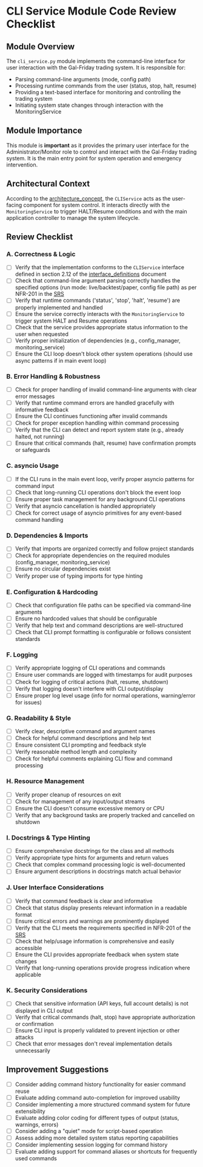 # CLI Service Module Code Review Checklist

## Module Overview
The `cli_service.py` module implements the command-line interface for user interaction with the Gal-Friday trading system. It is responsible for:
- Parsing command-line arguments (mode, config path)
- Processing runtime commands from the user (status, stop, halt, resume)
- Providing a text-based interface for monitoring and controlling the trading system
- Initiating system state changes through interaction with the MonitoringService

## Module Importance
This module is **important** as it provides the primary user interface for the Administrator/Monitor role to control and interact with the Gal-Friday trading system. It is the main entry point for system operation and emergency intervention.

## Architectural Context
According to the [architecture_concept](../../../../Phase%201%20-%20Requirements%20Analysis%20%26%20Planning/architecture_concept_gal_friday_v0.1.md), the `CLIService` acts as the user-facing component for system control. It interacts directly with the `MonitoringService` to trigger HALT/Resume conditions and with the main application controller to manage the system lifecycle.

## Review Checklist

### A. Correctness & Logic

- [ ] Verify that the implementation conforms to the `CLIService` interface defined in section 2.12 of the [interface_definitions](../../../../Phase%201%20-%20Requirements%20Analysis%20%26%20Planning/interface_definitions_gal_friday_v0.1.md) document
- [ ] Check that command-line argument parsing correctly handles the specified options (run mode: live/backtest/paper, config file path) as per NFR-201 in the [SRS](../../../../Phase%201%20-%20Requirements%20Analysis%20%26%20Planning/srs_gal_friday_v0.1.md)
- [ ] Verify that runtime commands ('status', 'stop', 'halt', 'resume') are properly implemented and handled
- [ ] Ensure the service correctly interacts with the `MonitoringService` to trigger system HALT and Resume operations
- [ ] Check that the service provides appropriate status information to the user when requested
- [ ] Verify proper initialization of dependencies (e.g., config_manager, monitoring_service)
- [ ] Ensure the CLI loop doesn't block other system operations (should use async patterns if in main event loop)

### B. Error Handling & Robustness

- [ ] Check for proper handling of invalid command-line arguments with clear error messages
- [ ] Verify that runtime command errors are handled gracefully with informative feedback
- [ ] Ensure the CLI continues functioning after invalid commands
- [ ] Check for proper exception handling within command processing
- [ ] Verify that the CLI can detect and report system state (e.g., already halted, not running)
- [ ] Ensure that critical commands (halt, resume) have confirmation prompts or safeguards

### C. asyncio Usage

- [ ] If the CLI runs in the main event loop, verify proper asyncio patterns for command input
- [ ] Check that long-running CLI operations don't block the event loop
- [ ] Ensure proper task management for any background CLI operations
- [ ] Verify that asyncio cancellation is handled appropriately
- [ ] Check for correct usage of asyncio primitives for any event-based command handling

### D. Dependencies & Imports

- [ ] Verify that imports are organized correctly and follow project standards
- [ ] Check for appropriate dependencies on the required modules (config_manager, monitoring_service)
- [ ] Ensure no circular dependencies exist
- [ ] Verify proper use of typing imports for type hinting

### E. Configuration & Hardcoding

- [ ] Check that configuration file paths can be specified via command-line arguments
- [ ] Ensure no hardcoded values that should be configurable
- [ ] Verify that help text and command descriptions are well-structured
- [ ] Check that CLI prompt formatting is configurable or follows consistent standards

### F. Logging

- [ ] Verify appropriate logging of CLI operations and commands
- [ ] Ensure user commands are logged with timestamps for audit purposes
- [ ] Check for logging of critical actions (halt, resume, shutdown)
- [ ] Verify that logging doesn't interfere with CLI output/display
- [ ] Ensure proper log level usage (info for normal operations, warning/error for issues)

### G. Readability & Style

- [ ] Verify clear, descriptive command and argument names
- [ ] Check for helpful command descriptions and help text
- [ ] Ensure consistent CLI prompting and feedback style
- [ ] Verify reasonable method length and complexity
- [ ] Check for helpful comments explaining CLI flow and command processing

### H. Resource Management

- [ ] Verify proper cleanup of resources on exit
- [ ] Check for management of any input/output streams
- [ ] Ensure the CLI doesn't consume excessive memory or CPU
- [ ] Verify that any background tasks are properly tracked and cancelled on shutdown

### I. Docstrings & Type Hinting

- [ ] Ensure comprehensive docstrings for the class and all methods
- [ ] Verify appropriate type hints for arguments and return values
- [ ] Check that complex command processing logic is well-documented
- [ ] Ensure argument descriptions in docstrings match actual behavior

### J. User Interface Considerations

- [ ] Verify that command feedback is clear and informative
- [ ] Check that status display presents relevant information in a readable format
- [ ] Ensure critical errors and warnings are prominently displayed
- [ ] Verify that the CLI meets the requirements specified in NFR-201 of the [SRS](../../../../Phase%201%20-%20Requirements%20Analysis%20%26%20Planning/srs_gal_friday_v0.1.md)
- [ ] Check that help/usage information is comprehensive and easily accessible
- [ ] Ensure the CLI provides appropriate feedback when system state changes
- [ ] Verify that long-running operations provide progress indication where applicable

### K. Security Considerations

- [ ] Check that sensitive information (API keys, full account details) is not displayed in CLI output
- [ ] Verify that critical commands (halt, stop) have appropriate authorization or confirmation
- [ ] Ensure CLI input is properly validated to prevent injection or other attacks
- [ ] Check that error messages don't reveal implementation details unnecessarily

## Improvement Suggestions

- [ ] Consider adding command history functionality for easier command reuse
- [ ] Evaluate adding command auto-completion for improved usability
- [ ] Consider implementing a more structured command system for future extensibility
- [ ] Evaluate adding color coding for different types of output (status, warnings, errors)
- [ ] Consider adding a "quiet" mode for script-based operation
- [ ] Assess adding more detailed system status reporting capabilities
- [ ] Consider implementing session logging for command history
- [ ] Evaluate adding support for command aliases or shortcuts for frequently used commands
